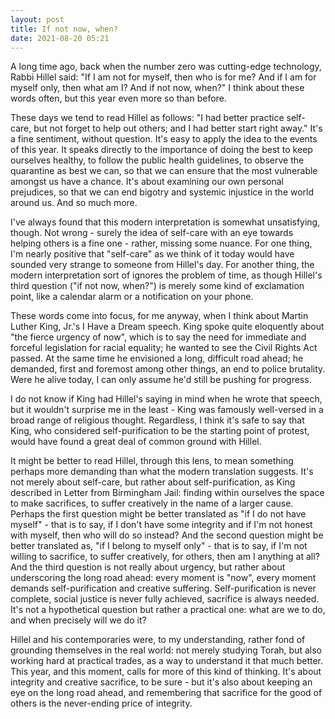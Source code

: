 ```yaml
---
layout: post
title: If not now, when?
date: 2021-08-20 05:21
---
```


A long time ago, back when the number zero was cutting-edge technology, Rabbi Hillel said: "If I am not for myself, then who is for me? And if I am for myself only, then what am I? And if not now, when?" I think about these words often, but this year even more so than before.

These days we tend to read Hillel as follows: "I had better practice self-care, but not forget to help out others; and I had better start right away." It's a fine sentiment, without question. It's easy to apply the idea to the events of this year. It speaks directly to the importance of doing the best to keep ourselves healthy, to follow the public health guidelines, to observe the quarantine as best we can, so that we can ensure that the most vulnerable amongst us have a chance. It's about examining our own personal prejudices, so that we can end bigotry and systemic injustice in the world around us. And so much more.

I've always found that this modern interpretation is somewhat unsatisfying, though. Not wrong - surely the idea of self-care with an eye towards helping others is a fine one - rather, missing some nuance. For one thing, I'm nearly positive that "self-care" as we think of it today would have sounded very strange to someone from Hillel's day. For another thing, the modern interpretation sort of ignores the problem of time, as though Hillel's third question ("if not now, when?") is merely some kind of exclamation point, like a calendar alarm or a notification on your phone.

These words come into focus, for me anyway, when I think about Martin Luther King, Jr.'s I Have a Dream speech. King spoke quite eloquently about "the fierce urgency of now", which is to say the need for immediate and forceful legislation for racial equality; he wanted to see the Civil Rights Act passed. At the same time he envisioned a long, difficult road ahead; he demanded, first and foremost among other things, an end to police brutality. Were he alive today, I can only assume he'd still be pushing for progress.

I do not know if King had Hillel's saying in mind when he wrote that speech, but it wouldn't surprise me in the least - King was famously well-versed in a broad range of religious thought. Regardless, I think it's safe to say that King, who considered self-purification to be the starting point of protest, would have found a great deal of common ground with Hillel.

It might be better to read Hillel, through this lens, to mean something perhaps more demanding than what the modern translation suggests. It's not merely about self-care, but rather about self-purification, as King described in Letter from Birmingham Jail: finding within ourselves the space to make sacrifices, to suffer creatively in the name of a larger cause. Perhaps the first question might be better translated as "if I do not have myself" - that is to say, if I don't have some integrity and if I'm not honest with myself, then who will do so instead? And the second question might be better translated as, "if I belong to myself only" - that is to say, if I'm not willing to sacrifice, to suffer creatively, for others, then am I anything at all? And the third question is not really about urgency, but rather about underscoring the long road ahead: every moment is "now", every moment demands self-purification and creative suffering. Self-purification is never complete, social justice is never fully achieved, sacrifice is always needed. It's not a hypothetical question but rather a practical one: what are we to do, and when precisely will we do it?

Hillel and his contemporaries were, to my understanding, rather fond of grounding themselves in the real world: not merely studying Torah, but also working hard at practical trades, as a way to understand it that much better. This year, and this moment, calls for more of this kind of thinking. It's about integrity and creative sacrifice, to be sure - but it's also about keeping an eye on the long road ahead, and remembering that sacrifice for the good of others is the never-ending price of integrity.